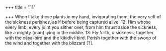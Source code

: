 +++
title = "11"

+++
When I take these plants in my hand, invigorating them,
the very self of the sickness perishes, as if before being captured alive. 12. Him whose every limb, every joint you slither over,
from him thrust aside the sickness, like a mighty (man) lying in the middle. 13. Fly forth, o sickness, together with the cāṣa-bird and the kikidīví-bird. Perish together with the swoop of the wind and together with the
blizzard [?].